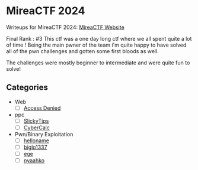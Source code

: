 # MireaCTF 2024

Writeups for MireaCTF 2024: [MireaCTF Website](https://spring.mireactf.ru/)

Final Rank : #3
This ctf was a one day long ctf where we all spent quite a lot of time !
Being the main pwner of the team i'm quite happy to have solved all of the pwn
challenges and gotten some first bloods as well.

The challenges were mostly beginner to intermediate and were quite fun to solve!

## Categories

- Web
   - [ ] [Access Denied](web/accessdenied/README.md)

- ppc
   - [ ] [SlickyTips](ppc/slickytips/README.md)
   - [ ] [CyberCalc](ppc/cybercalc/README.md)

- Pwn/Binary Exploitation
   - [ ] [helloname](pwn/helloname/README.md)
   - [ ] [biglo1337](pwn/biglo1337/README.md)
   - [ ] [ege](pwn/ege/README.md)
   - [ ] [nyaahko](pwn/nyaahko/README.md)
